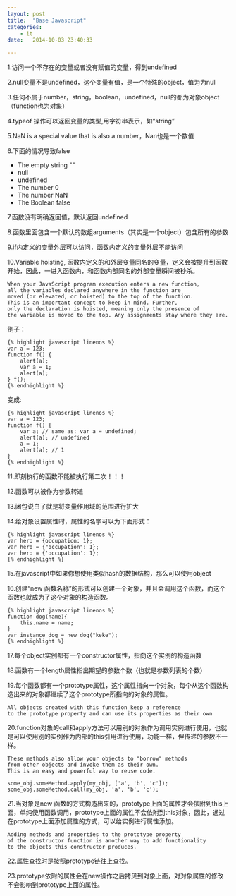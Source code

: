```yaml
---
layout: post
title:  "Base Javascript"
categories: 
	- it
date:   2014-10-03 23:40:33

---
```



1.访问一个不存在的变量或者没有赋值的变量，得到undefined

2.null变量不是undefined，这个变量有值，是一个特殊的object，值为为null

3.任何不属于number，string，boolean，undefined，null的都为对象object（function也为对象）

4.typeof 操作可以返回变量的类型,用字符串表示，如“string”

5.NaN is a special value that is also a number，Nan也是一个数值

6.下面的情况导致false

* The empty string ""
* null
* undefined
* The number 0
* The number NaN
* The Boolean false

7.函数没有明确返回值，默认返回undefined

8.函数里面包含一个默认的数组arguments（其实是一个object）包含所有的参数

9.if内定义的变量外层可以访问，函数内定义的变量外层不能访问

10.Variable hoisting, 函数内定义的和外层变量同名的变量，定义会被提升到函数开始，因此，一进入函数内，和函数内部同名的外部变量瞬间被秒杀。

	When your JavaScript program execution enters a new function, 
	all the variables declared anywhere in the function are 
	moved (or elevated, or hoisted) to the top of the function. 
	This is an important concept to keep in mind. Further, 
	only the declaration is hoisted, meaning only the presence of 
	the variable is moved to the top. Any assignments stay where they are.

例子：

	{% highlight javascript linenos %}
	var a = 123;
   	function f() {
     	alert(a);
     	var a = 1;
    	alert(a);
	} f();
	{% endhighlight %}
变成:

	{% highlight javascript linenos %}
	var a = 123;
   	function f() {
     	var a; // same as: var a = undefined;
     	alert(a); // undefined
     	a = 1;
     	alert(a); // 1
	}
	{% endhighlight %}

11.即刻执行的函数不能被执行第二次！！！

12.函数可以被作为参数转递

13.闭包说白了就是将变量作用域的范围进行扩大

14.给对象设置属性时，属性的名字可以为下面形式：

	{% highlight javascript linenos %}
  	var hero = {occupation: 1};   	var hero = {"occupation": 1};   	var hero = {'occupation': 1};
	{% endhighlight %}

15.在javascript中如果你想使用类似hash的数据结构，那么可以使用object

16.创建“new 函数名称”的形式可以创建一个对象，并且会调用这个函数，而这个函数也就成为了这个对象的构造函数。

	{% highlight javascript linenos %}
	function dog(name){
		this.name = name;
	}
	var instance_dog = new dog("keke");
	{% endhighlight %}
	
17.每个object实例都有一个constructor属性，指向这个实例的构造函数

18.函数有一个length属性指出期望的参数个数（也就是参数列表的个数）

19.每个函数都有一个prototype属性，这个属性指向一个对象，每个从这个函数构造出来的对象都继续了这个prototype所指向的对象的属性。

	All objects created with this function keep a reference 
	to the prototype property and can use its properties as their own
	
20.function对象的call和apply方法可以用别的对象作为调用实例进行使用，也就是可以使用别的实例作为内部的this引用进行使用，功能一样，但传递的参数不一样。
	
	These methods also allow your objects to "borrow" methods 
	from other objects and invoke them as their own. 
	This is an easy and powerful way to reuse code.
	
	some_obj.someMethod.apply(my_obj, ['a', 'b', 'c']);   	some_obj.someMethod.call(my_obj, 'a', 'b', 'c');21.当对象是new 函数的方式构造出来的，prototype上面的属性才会依附到this上面，单纯使用函数调用，prototype上面的属性不会依附到this对象，因此，通过在prototype上面添加属性的方式，可以给实例进行属性添加。
	Adding methods and properties to the prototype property 	of the constructor function is another way to add functionality 	to the objects this constructor produces.
	
22.属性查找时是按照prototype链往上查找。

23.prototype依附的属性会在new操作之后拷贝到对象上面，对对象属性的修改不会影响到prototype上面的属性。
